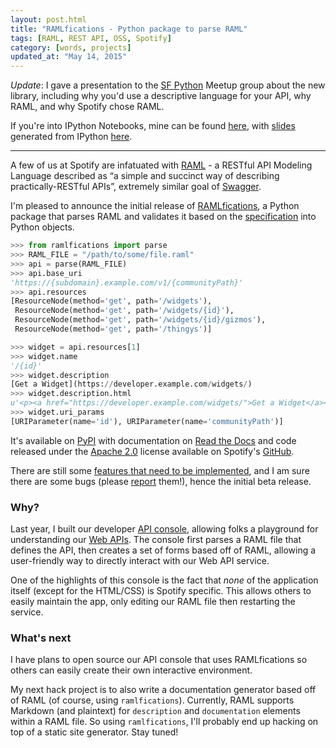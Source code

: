 ```yaml
---
layout: post.html
title: "RAMLfications - Python package to parse RAML"
tags: [RAML, REST API, OSS, Spotify]
category: [words, projects]
updated_at: "May 14, 2015"
---
```


_Update_: I gave a presentation to the [SF Python][12] Meetup group about the new library, including why you'd use a descriptive language for your API, why RAML, and why Spotify chose RAML.

If you're into IPython Notebooks, mine can be found [here][13], with [slides][14] generated from IPython [here][15].

<hr>

A few of us at Spotify are infatuated with [RAML][0] - a RESTful API Modeling Language described as “a simple and succinct way of describing practically-RESTful APIs”, extremely similar goal of [Swagger][1].

I'm pleased to announce the initial release of [RAMLfications][11], a Python package that parses RAML and validates it based on the [specification][5] into Python objects.

```python
>>> from ramlfications import parse
>>> RAML_FILE = "/path/to/some/file.raml"
>>> api = parse(RAML_FILE)
>>> api.base_uri
'https://{subdomain}.example.com/v1/{communityPath}'
>>> api.resources
[ResourceNode(method='get', path='/widgets'),
 ResourceNode(method='get', path='/widgets/{id}'),
 ResourceNode(method='get', path='/widgets/{id}/gizmos'),
 ResourceNode(method='get', path='/thingys')]
```

```python
>>> widget = api.resources[1]
>>> widget.name
'/{id}'
>>> widget.description
[Get a Widget](https://developer.example.com/widgets/)
>>> widget.description.html
u'<p><a href="https://developer.example.com/widgets/">Get a Widget</a></p>\n'
>>> widget.uri_params
[URIParameter(name='id'), URIParameter(name='communityPath')]
```

It's available on [PyPI][6] with documentation on [Read the Docs][4] and code released under the [Apache 2.0][7] license available on Spotify's [GitHub][8].

There are still some [features that need to be implemented][9], and I am sure there are some bugs (please [report][10] them!), hence the initial beta release.

### Why?

Last year, I built our developer [API console][2], allowing folks a playground for understanding our [Web APIs][3].  The console first parses a RAML file that defines the API, then creates a set of forms based off of RAML, allowing a user-friendly way to directly interact with our Web API service.

One of the highlights of this console is the fact that *none* of the application itself (except for the HTML/CSS) is Spotify specific.  This allows others to easily maintain the app, only editing our RAML file then restarting the service.

### What's next

I have plans to open source our API console that uses RAMLfications so others can easily create their own interactive environment.

My next hack project is to also write a documentation generator based off of RAML (of course, using `ramlfications`).  Currently, RAML supports Markdown (and plaintext) for `description` and `documentation` elements within a RAML file.  So using `ramlfications`, I'll probably end up hacking on top of a static site generator.  Stay tuned!



[0]: http://raml.org/
[1]: http://swagger.io/
[2]: https://developer.spotify.com/web-api/console
[3]: https://developer.spotify.com/web-api/
[4]: https://ramlfications.readthedocs.org
[5]: http://raml.org/spec.html
[6]: https://pypi.python.org/pypi/ramlfications
[7]: https://www.apache.org/licenses/LICENSE-2.0
[8]: https://github.com/spotify/ramlfications
[9]: https://github.com/spotify/ramlfications/issues?q=is%3Aopen+is%3Aissue+label%3Afeature
[10]: https://github.com/spotify/ramlfications/issues
[11]: http://www.roguelynn.com/projects/ramlfications
[12]: http://www.meetup.com/sfpython/events/222323217/
[13]: https://github.com/econchick/raml-ipynb/blob/master/ramlfications.ipynb
[14]: http://ipython.org/ipython-doc/1/interactive/nbconvert.html
[15]: http://ramlfications-sf.herokuapp.com
